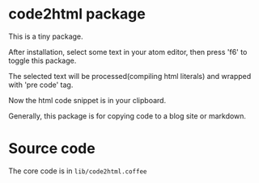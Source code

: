 # code2html package

This is a tiny package.

After installation, select some text in your atom editor, then press 'f6' to toggle this package.

The selected text will be processed(compiling html literals) and wrapped with 'pre code' tag.

Now the html code snippet is in your clipboard.

Generally, this package is for copying code to a blog site or markdown.

# Source code

The core code is in `lib/code2html.coffee`
